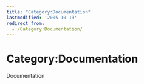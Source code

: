 ```yaml
---
title: "Category:Documentation"
lastmodified: '2005-10-13'
redirect_from:
  - /Category:Documentation/
---
```


Category:Documentation
======================

Documentation

